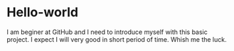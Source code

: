 # Hello-world

I am beginer at GitHub and I need to introduce myself with this basic project.
I expect I will very good in short period of time. Whish me the luck.
